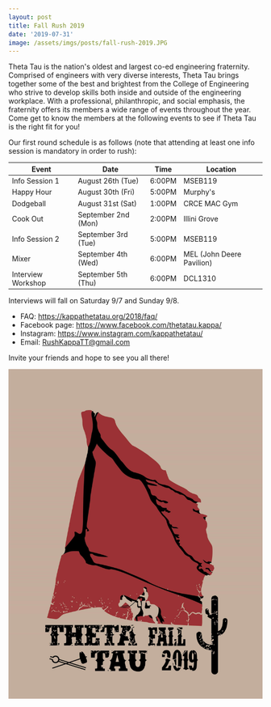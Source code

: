 ```yaml
---
layout: post
title: Fall Rush 2019
date: '2019-07-31'
image: /assets/imgs/posts/fall-rush-2019.JPG
---
```


Theta Tau is the nation's oldest and largest co-ed engineering fraternity. Comprised of engineers with very diverse interests, Theta Tau brings together some of the best and brightest from the College of Engineering who strive to develop skills both inside and outside of the engineering workplace. With a professional, philanthropic, and social emphasis, the fraternity offers its members a wide range of events throughout the year. Come get to know the members at the following events to see if Theta Tau is the right fit for you!

Our first round schedule is as follows (note that attending at least one info session is mandatory in order to rush):

| Event              | Date                 | Time            | Location                              |
|--------------------|----------------------|-----------------|---------------------------------------|
| Info Session 1     | August 26th (Tue)    | 6:00PM          | MSEB119                               |
| Happy Hour         | August 30th (Fri)    | 5:00PM          | Murphy's                              |
| Dodgeball          | August 31st (Sat)    | 1:00PM          | CRCE MAC Gym                          |
| Cook Out           | September 2nd (Mon)  | 2:00PM          | Illini Grove                          |
| Info Session 2     | September 3rd (Tue)  | 5:00PM          | MSEB119                               |
| Mixer              | September 4th (Wed)  | 6:00PM          | MEL (John Deere Pavilion)             |
| Interview Workshop | September 5th (Thu)  | 6:00PM          | DCL1310                               |

Interviews will fall on Saturday 9/7 and Sunday 9/8.

* FAQ: <https://kappathetatau.org/2018/faq/>
* Facebook page: <https://www.facebook.com/thetatau.kappa/>
* Instagram: <https://www.instagram.com/kappathetatau/>
* Email: RushKappaTT@gmail.com

Invite your friends and hope to see you all there!

![Yeehaw!](/assets/imgs/posts/theme-fall-2019.jpeg)